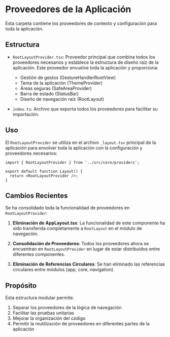 # Proveedores de la Aplicación

Esta carpeta contiene los proveedores de contexto y configuración para toda la aplicación.

## Estructura

- `RootLayoutProvider.tsx`: Proveedor principal que combina todos los proveedores necesarios y establece la estructura de diseño raíz de la aplicación. Este proveedor envuelve toda la aplicación y proporciona:
  - Gestión de gestos (GestureHandlerRootView)
  - Tema de la aplicación (ThemeProvider)
  - Áreas seguras (SafeAreaProvider)
  - Barra de estado (StatusBar)
  - Diseño de navegación raíz (RootLayout)

- `index.ts`: Archivo que exporta todos los proveedores para facilitar su importación.

## Uso

El `RootLayoutProvider` se utiliza en el archivo `_layout.tsx` principal de la aplicación para envolver toda la aplicación con la configuración y proveedores necesarios:

```tsx
import { RootLayoutProvider } from '../src/core/providers';

export default function Layout() {
  return <RootLayoutProvider />;
}
```

## Cambios Recientes

Se ha consolidado toda la funcionalidad de proveedores en `RootLayoutProvider`:

1. **Eliminación de AppLayout.tsx**: La funcionalidad de este componente ha sido transferida completamente a `RootLayout` en el módulo de navegación.

2. **Consolidación de Proveedores**: Todos los proveedores ahora se encuentran en `RootLayoutProvider` en lugar de estar distribuidos entre diferentes componentes.

3. **Eliminación de Referencias Circulares**: Se han eliminado las referencias circulares entre módulos (app, core, navigation).

## Propósito

Esta estructura modular permite:

1. Separar los proveedores de la lógica de navegación
2. Facilitar las pruebas unitarias
3. Mejorar la organización del código
4. Permitir la reutilización de proveedores en diferentes partes de la aplicación 